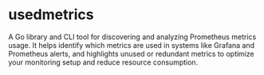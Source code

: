 # usedmetrics
A Go library and CLI tool for discovering and analyzing Prometheus metrics usage. It helps identify which metrics are used in systems like Grafana and Prometheus alerts, and highlights unused or redundant metrics to optimize your monitoring setup and reduce resource consumption.
